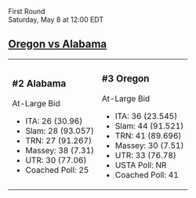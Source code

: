 First Round  
Saturday, May 8 at 12:00 EDT
## [Oregon vs Alabama](https://www.ncaa.com/game/5833400) 

<table><tr><td>  

### #2 Alabama  

At-Large Bid  
- ITA: 26 (30.96)  
- Slam: 28 (93.057)  
- TRN: 27 (91.267)  
- Massey: 38 (7.31)  
- UTR: 30 (77.06)  
- Coached Poll: 25  

</td><td>  

### #3 Oregon  

At-Large Bid  
- ITA: 36 (23.545)  
- Slam: 44 (91.521)  
- TRN: 41 (89.696)  
- Massey: 30 (7.51)  
- UTR: 33 (76.78)  
- USTA Poll: NR  
- Coached Poll: 41  

</td></tr></table>  